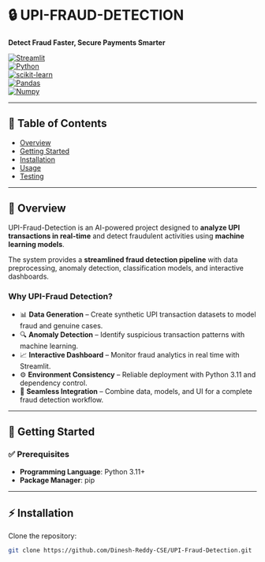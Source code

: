 # 🔒 UPI-FRAUD-DETECTION
**Detect Fraud Faster, Secure Payments Smarter**  

[![Streamlit](https://img.shields.io/badge/Framework-Streamlit-FF4B4B?logo=streamlit)](https://streamlit.io/)  
[![Python](https://img.shields.io/badge/Language-Python-blue?logo=python)](https://www.python.org/)  
[![scikit-learn](https://img.shields.io/badge/ML-scikit--learn-F7931E?logo=scikitlearn)](https://scikit-learn.org/)  
[![Pandas](https://img.shields.io/badge/Data-Pandas-150458?logo=pandas)](https://pandas.pydata.org/)  
[![Numpy](https://img.shields.io/badge/Math-Numpy-013243?logo=numpy)](https://numpy.org/)  

---

## 📑 Table of Contents
- [Overview](#overview)  
- [Getting Started](#getting-started)  
- [Installation](#installation)  
- [Usage](#usage)  
- [Testing](#testing)  

---

## 📖 Overview
UPI-Fraud-Detection is an AI-powered project designed to **analyze UPI transactions in real-time** and detect fraudulent activities using **machine learning models**.  

The system provides a **streamlined fraud detection pipeline** with data preprocessing, anomaly detection, classification models, and interactive dashboards.  

### Why UPI-Fraud Detection?
- 📊 **Data Generation** – Create synthetic UPI transaction datasets to model fraud and genuine cases.  
- 🔍 **Anomaly Detection** – Identify suspicious transaction patterns with machine learning.  
- 📈 **Interactive Dashboard** – Monitor fraud analytics in real time with Streamlit.  
- ⚙️ **Environment Consistency** – Reliable deployment with Python 3.11 and dependency control.  
- 🔗 **Seamless Integration** – Combine data, models, and UI for a complete fraud detection workflow.  

---

## 🚀 Getting Started

### ✅ Prerequisites
- **Programming Language**: Python 3.11+  
- **Package Manager**: pip  

---

## ⚡ Installation

Clone the repository:

```bash
git clone https://github.com/Dinesh-Reddy-CSE/UPI-Fraud-Detection.git

